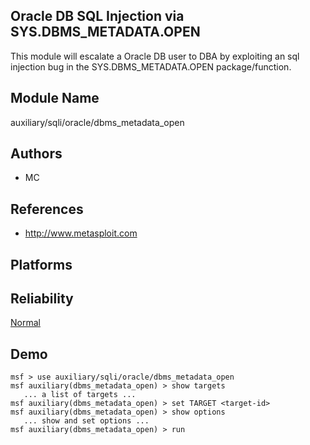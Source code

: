 ## Oracle DB SQL Injection via SYS.DBMS_METADATA.OPEN

This module will escalate a Oracle DB user to DBA by 
exploiting an sql injection bug in the 
SYS.DBMS_METADATA.OPEN package/function.


## Module Name
auxiliary/sqli/oracle/dbms_metadata_open

## Authors
* MC


## References
* http://www.metasploit.com




## Platforms


## Reliability
[Normal](https://github.com/rapid7/metasploit-framework/wiki/Exploit-Ranking)

## Demo

```
msf > use auxiliary/sqli/oracle/dbms_metadata_open
msf auxiliary(dbms_metadata_open) > show targets
   ... a list of targets ...
msf auxiliary(dbms_metadata_open) > set TARGET <target-id>
msf auxiliary(dbms_metadata_open) > show options
   ... show and set options ...
msf auxiliary(dbms_metadata_open) > run
```
    
    